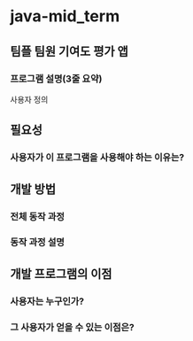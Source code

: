 # java-mid_term
## 팀플 팀원 기여도 평가 앱
### 프로그램 설명(3줄 요약)
사용자 정의

## 필요성
### 사용자가 이 프로그램을 사용해야 하는 이유는?

## 개발 방법
### 전체 동작 과정
### 동작 과정 설명

## 개발 프로그램의 이점
### 사용자는 누구인가?
### 그 사용자가 얻을 수 있는 이점은?
